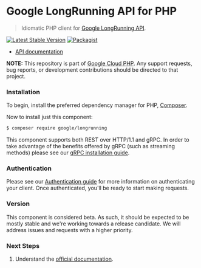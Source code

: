 # Google LongRunning API for PHP

> Idiomatic PHP client for [Google LongRunning API](https://cloud.google.com/service-infrastructure/docs/service-management/reference/rpc/google.longrunning).

[![Latest Stable Version](https://poser.pugx.org/google/longrunning/v/stable)](https://packagist.org/packages/google/longrunning) [![Packagist](https://img.shields.io/packagist/dm/google/longrunning.svg)](https://packagist.org/packages/google/longrunning)

* [API documentation](https://cloud.google.com/service-infrastructure/docs/service-management/reference/rpc/google.longrunning)

**NOTE:** This repository is part of [Google Cloud PHP](https://github.com/googleapis/google-cloud-php). Any
support requests, bug reports, or development contributions should be directed to
that project.

### Installation

To begin, install the preferred dependency manager for PHP, [Composer](https://getcomposer.org/).

Now to install just this component:

```sh
$ composer require google/longrunning
```

This component supports both REST over HTTP/1.1 and gRPC. In order to take advantage of the benefits offered by gRPC (such as streaming methods)
please see our [gRPC installation guide](https://cloud.google.com/php/grpc).

### Authentication

Please see our [Authentication guide](https://github.com/googleapis/google-cloud-php/blob/main/AUTHENTICATION.md) for more information
on authenticating your client. Once authenticated, you'll be ready to start making requests.

### Version

This component is considered beta. As such, it should be expected to be mostly
stable and we're working towards a release candidate. We will address issues
and requests with a higher priority.

### Next Steps

1. Understand the [official documentation](https://cloud.google.com/service-infrastructure/docs/service-management/reference/rpc/google.longrunning/docs).
